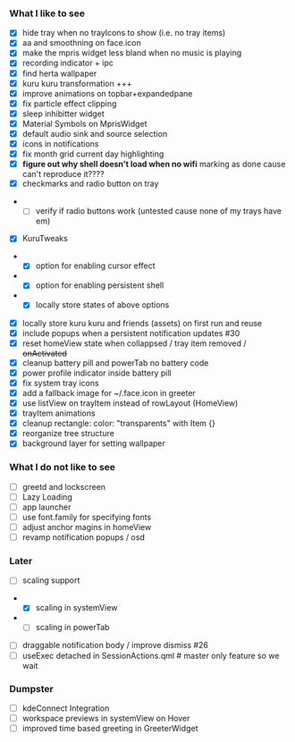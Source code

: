 ### What I like to see
- [x] hide tray when no trayIcons to show (i.e. no tray items)
- [x] aa and smoothning on face.icon
- [x] make the mpris widget less bland when no music is playing
- [x] recording indicator + ipc
- [x] find herta wallpaper
- [x] kuru kuru transformation +++
- [x] improve animations on topbar+expandedpane
- [x] fix particle effect clipping 
- [x] sleep inhibitter widget
- [x] Material Symbols on MprisWidget
- [x] default audio sink and source selection
- [x] icons in notifications
- [x] fix month grid current day highlighting
- [x] **figure out why shell doesn't load when no wifi** marking as done cause can't reproduce it????
- [x] checkmarks and radio button on tray
- - [ ] verify if radio buttons work (untested cause none of my trays have em)
- [x] KuruTweaks
- - [x] option for enabling cursor effect
- - [x] option for enabling persistent shell
- - [x] locally store states of above options
- [x] locally store kuru kuru and friends (assets) on first run and reuse
- [x] include popups when a persistent notification updates #30
- [x] reset homeView state when collappsed / tray item removed / ~~onActivated~~
- [x] cleanup battery pill and powerTab no battery code
- [x] power profile indicator inside battery pill
- [x] fix system tray icons
- [x] add a fallback image for ~/.face.icon in greeter
- [x] use listView on trayItem instead of rowLayout (HomeView)
- [x] trayItem animations
- [x] cleanup rectangle: color: "transparents" with Item {}
- [x] reorganize tree structure
- [x] background layer for setting wallpaper

### What I do not like to see
- [ ] greetd and lockscreen
- [ ] Lazy Loading
- [ ] app launcher
- [ ] use font.family for specifying fonts
- [ ] adjust anchor magins in homeView
- [ ] revamp notification popups / osd

### Later
- [ ] scaling support
- - [x] scaling in systemView
- - [ ] scaling in powerTab
- [ ] draggable notification body / improve dismiss #26
- [ ] useExec detached in SessionActions.qml # master only feature so we wait

### Dumpster
- [ ] kdeConnect Integration
- [ ] workspace previews in systemView on Hover
- [ ] improved time based greeting in GreeterWidget
